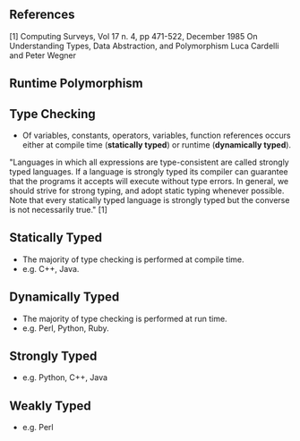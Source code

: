 <!--
Categories:
  - programming
Tags:
  - type
  - polymorphism
-->

## References ##

[1]     Computing Surveys, Vol 17 n. 4, pp 471-522, December 1985
        On Understanding Types, Data Abstraction, and Polymorphism
        Luca Cardelli and Peter Wegner


## Runtime Polymorphism ##

## Type Checking ##

- Of variables, constants, operators, variables, function references occurs either at compile time (**statically typed**) or runtime (**dynamically typed**).

"Languages in which all expressions are type-consistent are called strongly typed languages. 
If a language is strongly typed its compiler can guarantee that the programs it accepts will execute without type errors. 
In general, we should strive for strong typing, and adopt static typing whenever possible. 
Note that every statically typed language is strongly typed but the converse is not necessarily true." [1]

## Statically Typed ##

- The majority of type checking is performed at compile time.
- e.g. C++, Java.

## Dynamically Typed ##

- The majority of type checking is performed at run time.
- e.g. Perl, Python, Ruby.

## Strongly Typed ##

- e.g. Python, C++, Java

## Weakly Typed ##

- e.g. Perl
